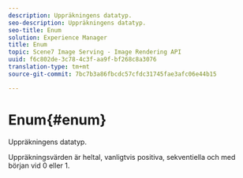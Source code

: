 ```yaml
---
description: Uppräkningens datatyp.
seo-description: Uppräkningens datatyp.
seo-title: Enum
solution: Experience Manager
title: Enum
topic: Scene7 Image Serving - Image Rendering API
uuid: f6c802de-3c78-4c3f-aa9f-bf268c8a3076
translation-type: tm+mt
source-git-commit: 7bc7b3a86fbcdc57cfdc31745fae3afc06e44b15

---
```



# Enum{#enum}

Uppräkningens datatyp.

Uppräkningsvärden är heltal, vanligtvis positiva, sekventiella och med början vid 0 eller 1.
